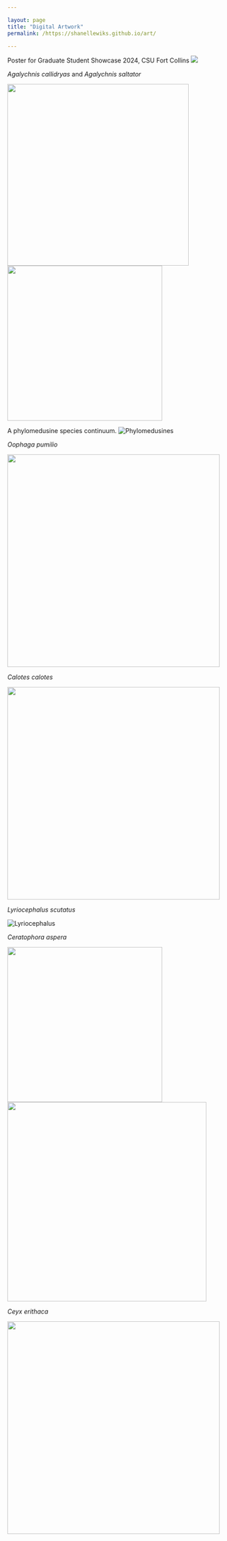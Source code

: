 ```yaml
---

layout: page
title: "Digital Artwork"
permalink: /https://shanellewiks.github.io/art/

---
```


Poster for Graduate Student Showcase 2024, CSU Fort Collins
<img src="/assets/SciArt/WHC_poster_Wikramanayake.png">  

_Agalychnis callidryas_ and _Agalychnis saltator_

<img src="/assets/Art/RETF.jpg"  width="410" height="410">  <img src="/assets/Art/Saltator.jpg"  width="350" height="350">

A phylomedusine species continuum.
![Phylomedusines](/assets/Art/Phylomedusines.png)

_Oophaga pumilio_

<img src="/assets/Art/Pumilio.png"  width="480" height="480">

_Calotes calotes_

<img src="/assets/Art/Calotes.jpg"  width="480" height="480">

_Lyriocephalus scutatus_

![Lyriocephalus](/assets/Art/Lscutatus.png)

_Ceratophora aspera_

<img src="/assets/Art/Aspera_face.png"  width="350" height="350"> <img src="/assets/Art/Aspera_face_side.png"  width="450" height="450">

_Ceyx erithaca_

<img src="/assets/Art/DwarfKingfisher.jpg"  width="480" height="480">



